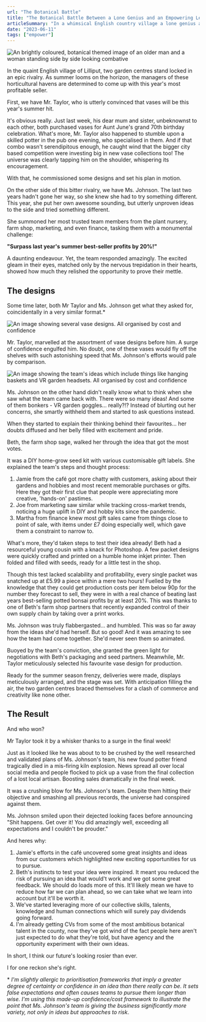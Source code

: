 ```yaml
---
url: "The Botanical Battle"
title: "The Botanical Battle Between a Lone Genius and an Empowering Leader"
articleSummary: "In a whimsical English country village a lone genius and an empowering leader compete for this summer's most profitable botanical gift. But who will triumph?"
date: "2023-06-11"
tags: ["empower"]
---
```


<image src="../media/2023-06-11_lilliput-botanical-battle-hero.png" alt="An brightly coloured, botanical themed image of an older man and a woman standing side by side looking combative">

In the quaint English village of Lilliput, two garden centres stand locked in an epic rivalry. As summer looms on the horizon, the managers of these horticultural havens are determined to come up with this year's most profitable seller.

First, we have Mr. Taylor, who is utterly convinced that vases will be this year's summer hit.

It's obvious really. Just last week, his dear mum and sister, unbeknownst to each other, both purchased vases for Aunt June's grand 70th birthday celebration. What's more, Mr. Taylor also happened to stumble upon a skilled potter in the pub one evening, who specialised in them. And if that combo wasn't serendipitous enough, he caught wind that the bigger city based competition were investing big in new vase collections too! The universe was clearly tapping him on the shoulder, whispering its encouragement.

With that, he commissioned some designs and set his plan in motion.

On the other side of this bitter rivalry, we have Ms. Johnson. The last two years hadn't gone her way, so she knew she had to try something different. This year, she put her own awesome sounding, but utterly unproven ideas to the side and tried something different.

She summoned her most trusted team members from the plant nursery, farm shop, marketing, and even finance, tasking them with a monumental challenge:

**"Surpass last year's summer best-seller profits by 20%!"**

A daunting endeavour. Yet, the team responded amazingly. The excited gleam in their eyes, matched only by the nervous trepidation in their hearts, showed how much they relished the opportunity to prove their mettle.

## The designs

Some time later, both Mr Taylor and Ms. Johnson get what they asked for, coincidentally in a very similar format.\*

<image src="../media/2023-06-11_ taylor-ideas.png" alt="An image showing several vase designs. All organised by cost and confidence">

Mr. Taylor, marvelled at the assortment of vase designs before him. A surge of confidence engulfed him. No doubt, one of these vases would fly off the shelves with such astonishing speed that Ms. Johnson's efforts would pale by comparison.

<image src="../media/2023-06-11_johnson-ideas.png" alt="An image showing the team's ideas which include things like hanging baskets and VR garden headsets. All organised by cost and confidence">

Ms. Johnson on the other hand didn't really know what to think when she saw what the team came back with. There were so many ideas! And some of them bonkers - VR garden goggles... really?!? Instead of blurting out her concerns, she smartly withheld them and started to ask questions instead.

When they started to explain their thinking behind their favourites... her doubts diffused and her belly filled with excitement and pride.

Beth, the farm shop sage, walked her through the idea that got the most votes.

It was a DIY home-grow seed kit with various customisable gift labels. She explained the team's steps and thought process:

1. Jamie from the café got more chatty with customers, asking about their gardens and hobbies and most recent memorable purchases or gifts. Here they got their first clue that people were appreciating more creative, 'hands-on' pastimes.
2. Joe from marketing saw similar while tracking cross-market trends, noticing a huge uplift in DIY and hobby kits since the pandemic.
3. Martha from finance knew most gift sales came from things close to point of sale, with items under £7 doing especially well, which gave them a constraint to narrow to.

What's more, they'd taken steps to test their idea already! Beth had a resourceful young cousin with a knack for Photoshop. A few packet designs were quickly crafted and printed on a humble home inkjet printer. Then folded and filled with seeds, ready for a little test in the shop.

Though this test lacked scalability and profitability, every single packet was snatched up at £5.99 a piece within a mere two hours! Fuelled by the knowledge that they could get production costs per item below 90p for the number they forecast to sell, they were in with a real chance of beating last years best-selling potted bonsai profits by at least 20%. This was thanks to one of Beth's farm shop partners that recently expanded control of their own supply chain by taking over a print works.

Ms. Johnson was truly flabbergasted... and humbled. This was so far away from the ideas she'd had herself. But so good! And it was amazing to see how the team had come together. She'd never seen them so animated.

Buoyed by the team's conviction, she granted the green light for negotiations with Beth's packaging and seed partners. Meanwhile, Mr. Taylor meticulously selected his favourite vase design for production.

Ready for the summer season frenzy, deliveries were made, displays meticulously arranged, and the stage was set. With anticipation filling the air, the two garden centres braced themselves for a clash of commerce and creativity like none other.

## The Result

And who won?

Mr Taylor took it by a whisker thanks to a surge in the final week!

Just as it looked like he was about to to be crushed by the well researched and validated plans of Ms. Johnson's team, his new found potter friend tragically died in a mis-firing kiln explosion. News spread all over local social media and people flocked to pick up a vase from the final collection of a lost local artisan. Boosting sales dramatically in the final week.

It was a crushing blow for Ms. Johnson's team. Despite them hitting their objective and smashing all previous records, the universe had conspired against them.

Ms. Johnson smiled upon their dejected looking faces before announcing "Shit happens. Get over it! You did amazingly well, exceeding all expectations and I couldn't be prouder."

And heres why:

1. Jamie's efforts in the café uncovered some great insights and ideas from our customers which highlighted new exciting opportunities for us to pursue.
2. Beth's instincts to test your idea were inspired. It meant you reduced the risk of pursuing an idea that would't work and we got some great feedback. We should do loads more of this. It'll likely mean we have to reduce how far we can plan ahead, so we can take what we learn into account but it'll be worth it.
3. We've started leveraging more of our collective skills, talents, knowledge and human connections which will surely pay dividends going forward.
4. I'm already getting CVs from some of the most ambitious botanical talent in the county, now they've got wind of the fact people here aren't just expected to do what they're told, but have agency and the opportunity experiment with their own ideas.

In short, I think our future's looking rosier than ever.

I for one reckon she's right.

\* _I'm slightly allergic to prioritisation frameworks that imply a greater degree of certainty or confidence in an idea than there really can be. It sets false expectations and often causes teams to pursue them longer than wise. I'm using this made-up confidence/cost framework to illustrate the point that Ms. Johnson's team is giving the business significantly more variety, not only in ideas but approaches to risk_.
